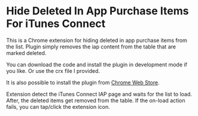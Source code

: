 # Hide Deleted In App Purchase Items For iTunes Connect

This is a Chrome extension for hiding deleted in app purchase items from the list.
Plugin simply removes the iap content from the table that are marked deleted.

You can download the code and install the plugin in development mode if you like.
Or use the crx file I provided.

It is also possible to install the plugin from [Chrome Web Store](https://chrome.google.com/webstore/detail/clean-iap-list/cjkidlkeiiakklkkcjjdelfijmccmilc).

Extension detect the iTunes Connect IAP page and waits for the list to load.
After, the deleted items get removed from the table.
If the on-load action fails, you can tap/click the extension icon.
